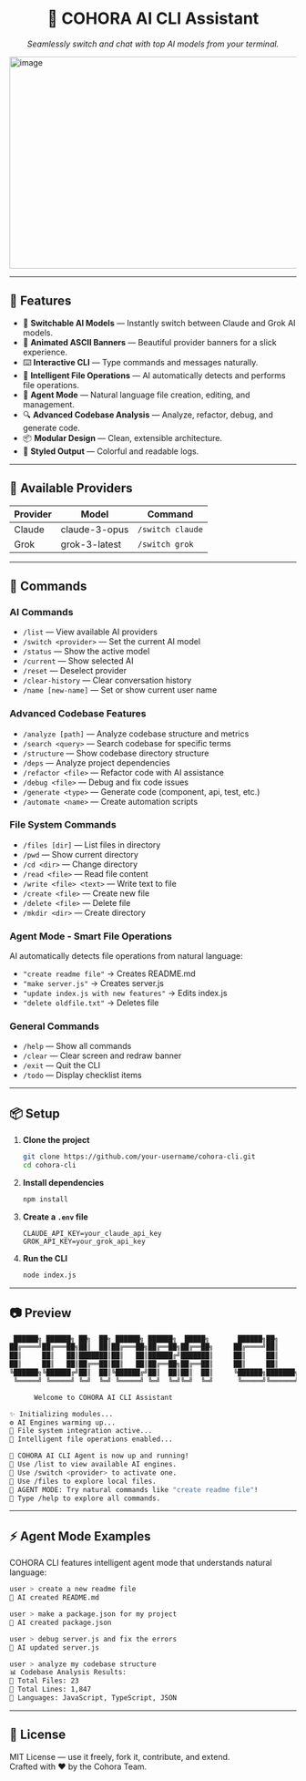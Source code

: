 <h1 align="center">🧠 COHORA AI CLI Assistant</h1>
<p align="center"><i>Seamlessly switch and chat with top AI models from your terminal.</i></p>
<img width="878" height="372" alt="image" src="https://github.com/user-attachments/assets/b0ff7728-e7f1-4164-a51c-2f6a170c52b2" />

---

## 🚀 Features

- 🔄 **Switchable AI Models** — Instantly switch between Claude and Grok AI models.
- 🎨 **Animated ASCII Banners** — Beautiful provider banners for a slick experience.
- ⌨️ **Interactive CLI** — Type commands and messages naturally.
- 📁 **Intelligent File Operations** — AI automatically detects and performs file operations.
- 🤖 **Agent Mode** — Natural language file creation, editing, and management.
- 🔍 **Advanced Codebase Analysis** — Analyze, refactor, debug, and generate code.
- 📦 **Modular Design** — Clean, extensible architecture.
- 🌈 **Styled Output** — Colorful and readable logs.

---

## 🧠 Available Providers

| Provider  | Model                         | Command            |
|-----------|-------------------------------|---------------------|
| Claude    | claude-3-opus                 | `/switch claude`    |
| Grok      | grok-3-latest                 | `/switch grok`      |

---

## 🧾 Commands

### AI Commands
- `/list` — View available AI providers
- `/switch <provider>` — Set the current AI model
- `/status` — Show the active model
- `/current` — Show selected AI
- `/reset` — Deselect provider
- `/clear-history` — Clear conversation history
- `/name [new-name]` — Set or show current user name

### Advanced Codebase Features
- `/analyze [path]` — Analyze codebase structure and metrics
- `/search <query>` — Search codebase for specific terms
- `/structure` — Show codebase directory structure
- `/deps` — Analyze project dependencies
- `/refactor <file>` — Refactor code with AI assistance
- `/debug <file>` — Debug and fix code issues
- `/generate <type>` — Generate code (component, api, test, etc.)
- `/automate <name>` — Create automation scripts

### File System Commands
- `/files [dir]` — List files in directory
- `/pwd` — Show current directory
- `/cd <dir>` — Change directory
- `/read <file>` — Read file content
- `/write <file> <text>` — Write text to file
- `/create <file>` — Create new file
- `/delete <file>` — Delete file
- `/mkdir <dir>` — Create directory

### Agent Mode - Smart File Operations
AI automatically detects file operations from natural language:
- `"create readme file"` → Creates README.md
- `"make server.js"` → Creates server.js
- `"update index.js with new features"` → Edits index.js
- `"delete oldfile.txt"` → Deletes file

### General Commands
- `/help` — Show all commands
- `/clear` — Clear screen and redraw banner
- `/exit` — Quit the CLI
- `/todo` — Display checklist items

---

## 📦 Setup

1. **Clone the project**

   ```bash
   git clone https://github.com/your-username/cohora-cli.git
   cd cohora-cli
   ```

2. **Install dependencies**

   ```bash
   npm install
   ```

3. **Create a `.env` file**

   ```env
   CLAUDE_API_KEY=your_claude_api_key
   GROK_API_KEY=your_grok_api_key
   ```

4. **Run the CLI**

   ```bash
   node index.js
   ```

---

## 📷 Preview

```bash
 ██████╗ ██████╗ ██╗  ██╗ ██████╗ ██████╗  █████╗       ██████╗██╗     ██╗
██╔════╝██╔═══██╗██║  ██║██╔═══██╗██╔══██╗██╔══██╗     ██╔════╝██║     ██║
██║     ██║   ██║███████║██║   ██║██████╔╝███████║     ██║     ██║     ██║
██║     ██║   ██║██╔══██║██║   ██║██╔══██╗██╔══██║     ██║     ██║     ██║
╚██████╗╚██████╔╝██║  ██║╚██████╔╝██║  ██║██║  ██║     ╚██████╗███████╗██║
 ╚═════╝ ╚═════╝ ╚═╝  ╚═╝ ╚═════╝ ╚═╝  ╚═╝╚═╝  ╚═╝      ╚═════╝╚══════╝╚═╝

      Welcome to COHORA AI CLI Assistant

✨ Initializing modules...
⚙️ AI Engines warming up...
📁 File system integration active...
🧠 Intelligent file operations enabled...

🚀 COHORA AI CLI Agent is now up and running!
🧭 Use /list to view available AI engines.
🔄 Use /switch <provider> to activate one.
📂 Use /files to explore local files.
🤖 AGENT MODE: Try natural commands like "create readme file"!
📘 Type /help to explore all commands.
```

---

## ⚡ Agent Mode Examples

COHORA CLI features intelligent agent mode that understands natural language:

```bash
user > create a new readme file
🤖 AI created README.md

user > make a package.json for my project
🤖 AI created package.json

user > debug server.js and fix the errors
🤖 AI updated server.js

user > analyze my codebase structure
📊 Codebase Analysis Results:
📁 Total Files: 23
📝 Total Lines: 1,847
🔧 Languages: JavaScript, TypeScript, JSON
```

---

## 🧩 License

MIT License — use it freely, fork it, contribute, and extend.  
Crafted with ❤️ by the Cohora Team.
